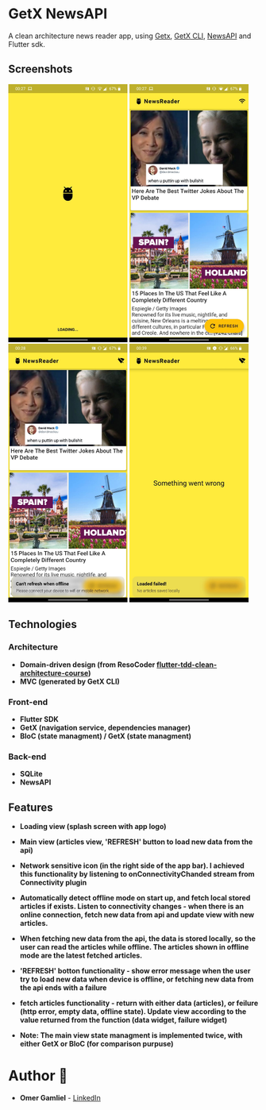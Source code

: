 # GetX NewsAPI

A clean architecture news reader app, using [Getx](https://pub.dev/packages/get), [GetX CLI](https://pub.dev/packages/get_cli), [NewsAPI](https://newsapi.org/) and Flutter sdk.

## Screenshots

<img src="screenshots/screenshot 2.jpg" width="240px"> <img src="screenshots/screenshot 3.jpg" width="240px"/> <img src="screenshots/screenshot 1.jpg" width="240px"/> <img src="screenshots/screenshot 4.jpg" width="240px"/>


## Technologies
 
### Architecture
- **Domain-driven design (from ResoCoder [flutter-tdd-clean-architecture-course](https://github.com/ResoCoder/flutter-tdd-clean-architecture-course))**
- **MVC (generated by GetX CLI)**

### Front-end
- **Flutter SDK**
- **GetX (navigation service, dependencies manager)**
- **BloC (state managment) / GetX (state managment)**

### Back-end
- **SQLite**
- **NewsAPI** 

## Features

- **Loading view (splash screen with app logo)**
- **Main view (articles view, 'REFRESH' button to load new data from the api)**
- **Network sensitive icon (in the right side of the app bar). I achieved this functionality by listening to onConnectivityChanded stream from Connectivity plugin**
- **Automatically detect offline mode on start up, and fetch local stored articles if exists. Listen to connectivity changes - when there is an online connection, fetch new data from api and update view with new articles.**
- **When fetching new data from the api, the data is stored locally, so the user can read the articles while offline. The articles shown in offline mode are the latest fetched articles.**
- **'REFRESH' botton functionality - show error message when the user try to load new data when device is offline, or fetching new data from the api ends with a failure**
- **fetch articles functionality - return with either data (articles), or feilure (http error, empty data, offline state). Update view according to the value returned from the function (data widget, failure widget)**

- **Note: The main view state managment is implemented twice, with either GetX or BloC (for comparison purpuse)**

# Author 🙋

-   **Omer Gamliel** - [LinkedIn](https://www.linkedin.com/in/omer-gamliel-6a813a188/)
